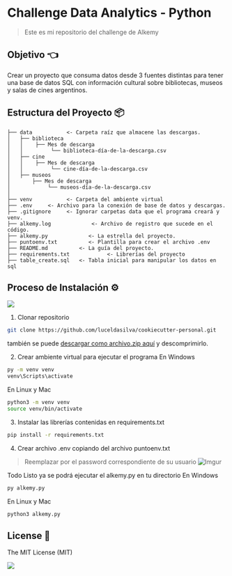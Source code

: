 # Challenge Data Analytics - Python

> Este es mi repositorio del challenge de Alkemy

## Objetivo 👈
Crear un proyecto que consuma datos desde 3 fuentes distintas para tener una base de datos SQL con información cultural sobre bibliotecas, museos y salas de cines argentinos.

## Estructura del Proyecto 📦

    ├── data           <- Carpeta raíz que almacene las descargas.
	│   ├── biblioteca
	│   │    ├── Mes de descarga
	│   │         └── biblioteca-día-de-la-descarga.csv
    │   ├── cine
	│   │    ├── Mes de descarga
	│   │         └── cine-día-de-la-descarga.csv
    │   ├── museos
	│       ├── Mes de descarga
	│            └── museos-día-de-la-descarga.csv
	│
	├── venv           <- Carpeta del ambiente virtual
    ├── .env     <- Archivo para la conexión de base de datos y descargas.
	├── .gitignore     <- Ignorar carpetas data que el programa creará y venv.
	├── alkemy.log             <- Archivo de registro que sucede en el código.
    ├── alkemy.py             <- La estrella del proyecto.
    ├── puntoenv.txt          <- Plantilla para crear el archivo .env
	├── README.md          <- La guía del proyecto.
    ├── requirements.txt            <- Librerías del proyecto
    ├── table_create.sql   <- Tabla inicial para manipular los datos en sql

## Proceso de Instalación ⚙️
![](https://thumbs.gfycat.com/UglyEminentEidolonhelvum-size_restricted.gif)

1. Clonar repositorio
``` bash
git clone https://github.com/luceldasilva/cookiecutter-personal.git
```
también se puede [descargar como archivo.zip aquí](https://github.com/luceldasilva/cookiecutter-personal/archive/refs/heads/main.zip "descargar en archivo.zip aquí") y descomprimirlo.

2. Crear ambiente virtual para ejecutar el programa
En Windows
``` bash
py -m venv venv
venv\Scripts\activate
```
En Linux y Mac
``` bash
python3 -m venv venv
source venv/bin/activate
```

3. Instalar las librerías contenidas en requirements.txt
``` bash
pip install -r requirements.txt
```

4. Crear archivo .env copiando del archivo puntoenv.txt
> Reemplazar por el password correspondiente de su usuario
![Imgur](https://i.imgur.com/4jExZDY.png)

Todo Listo ya se podrá ejecutar el alkemy.py en tu directorio
En Windows
``` bash
py alkemy.py
```
En Linux y Mac
``` bash
python3 alkemy.py
```

## License 🧾
The MIT License (MIT)

![](https://i.pinimg.com/originals/a4/9d/89/a49d89969bd34bb144e6fb9664d825a1.gif)
